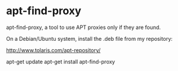 apt-find-proxy
==============

apt-find-proxy, a tool to use APT proxies only if they are found.

On a Debian/Ubuntu system, install the .deb file from my repository:

http://www.tolaris.com/apt-repository/

apt-get update
apt-get install apt-find-proxy
